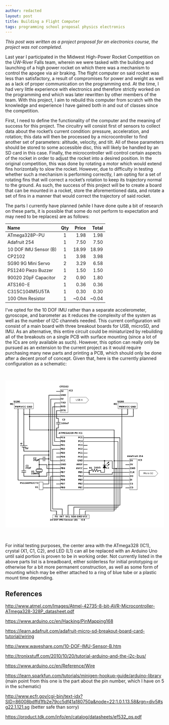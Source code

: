 ```yaml
---
author: redacted
layout: post
title: Building a Flight Computer
tags: programming school proposal physics electronics
---
```


*This post was written as a project proposal for an electronics course, the
project was not completed.*

Last year I participated in the Midwest High-Power Rocket Competition on the
UW-River Falls team, wherein we were tasked with the building and launching of a
high power rocket on which there was a mechanism to control the apogee via air
braking. The flight computer on said rocket was less than satisfactory, a result
of compromises for power and weight as well as a lack of proper communication on
the programming end. At the time, I had very little experience with electronics
and therefore strictly worked on the programming end which was later rewritten
by other members of the team. With this project, I aim to rebuild this computer
from scratch with the knowledge and experience I have gained both in and out of
classes since the competition.

First, I need to define the functionality of the computer and the meaning of
success for this project. The circuitry will consist first of sensors to collect
data about the rocket’s current condition: pressure, acceleration, and rotation;
this data will then be processed by a microcontroller to find another set of
parameters: altitude, velocity, and tilt. All of these parameters should be
stored to some accessible disc, this will likely be handled by an SD card in
this case. Finally, the microcontroller will control certain aspects of the
rocket in order to adjust the rocket into a desired position. In the original
competition, this was done by rotating a motor which would extend fins
horizontally to slow the rocket. However, due to difficulty in testing whether
such a mechanism is performing correctly, I am opting for a set of rotating fins
that will correct a rocket’s rotation to keep its trajectory normal to the
ground. As such, the success of this project will be to create a board that can
be mounted in a rocket, store the aforementioned data, and rotate a set of fins
in a manner that would correct the trajectory of said rocket.

The parts I currently have planned (while I have done quite a bit of research on
these parts, it is possible that some do not perform to expectation and may need
to be replaces) are as follows:

Name|Qty|Price|Total
:-----|:-----:|-----:|-----:
ATmega328P-PU|1|1.98|1.98
Adafruit 254|1|7.50|7.50
10 DOF IMU Sensor (B)|1|18.99|18.99
CP2102|1|3.98|3.98
SG90 9G Mini Servo|2|3.29|6.58
PS1240 Piezo Buzzer|1|1.50|1.50
90020 20pF Capacitor|2|0.90|1.80
ATS160-E|1|0.36|0.36
C315C104M5U5TA|1|0.30|0.30
100 Ohm Resistor|1|~0.04|~0.04

I’ve opted for the 10 DOF IMU rather than a separate accelerometer, gyroscope,
and barometer as it reduces the complexity of the system as well as the number
of I2C channels needed. This current configuration will consist of a main board
with three breakout boards for USB, microSD, and IMU. As an alternative, this
entire circuit could be miniaturized by rebuilding all of the breakouts on a
single PCB with surface mounting (since a lot of the ICs are only available as
such). However, this option can really only be pursued as an extension to the
current project as it would require purchasing many new parts and printing a
PCB, which should only be done after a decent proof of concept. Given that, here
is the currently planned configuration as a schematic:

<br>

![Flight Computer Schematic](/assets/img/flight-schematic.png)

<br>

For initial testing purposes, the center area with the ATmega328 (IC1), crystal
(X1, C1, C2), and LED (L1) can all be replaced with an Arduino Uno until said
portion is proven to be in working order. Not currently listed in the above
parts list is a breadboard, either solderless for initial prototyping or
otherwise for a bit more permanent construction, as well as some form of
mounting which may be either attached to a ring of blue tube or a plastic mount
time depending.

## References

http://www.atmel.com/Images/Atmel-42735-8-bit-AVR-Microcontroller-ATmega328-328P_datasheet.pdf

https://www.arduino.cc/en/Hacking/PinMapping168

https://learn.adafruit.com/adafruit-micro-sd-breakout-board-card-tutorial/wiring

http://www.waveshare.com/10-DOF-IMU-Sensor-B.htm

http://tronixstuff.com/2010/10/20/tutorial-arduino-and-the-i2c-bus/

https://www.arduino.cc/en/Reference/Wire

https://learn.sparkfun.com/tutorials/minigen-hookup-guide/arduino-library
(main point from this one is the part about the pin number, which I have on 5 in
the schematic)

http://www.ecfr.gov/cgi-bin/text-idx?SID=86008bdffd1fb2e79cc5df41a180750a&node=22:1.0.1.13.58&rgn=div5#sg22.1.121.sg
(better safe than sorry)

https://product.tdk.com/info/en/catalog/datasheets/ef532_ps.pdf
